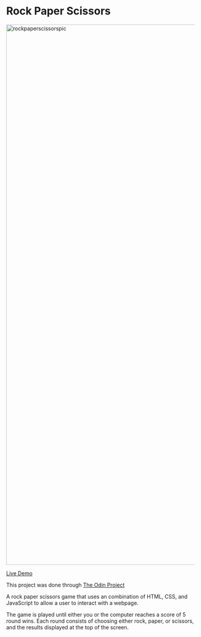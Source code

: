 # Rock Paper Scissors

<img width="1440" alt="rockpaperscissorspic" src="https://user-images.githubusercontent.com/56983817/167003835-4c4c8a49-d28c-403d-80b8-ccdbf6de2ffa.png">

<a href="http://etanetan.github.io/rock-paper-scissors/">Live Demo</a>

This project was done through <a href="https://www.theodinproject.com">The Odin Project</a>

A rock paper scissors game that uses an combination of HTML, CSS, and JavaScript to allow a user to interact with a webpage.

The game is played until either you or the computer reaches a score of 5 round wins. 
Each round consists of choosing either rock, paper, or scissors, and the results displayed at the top of the screen.


